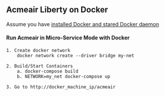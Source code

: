 ## Acmeair Liberty on Docker 


Assume you have [installed Docker and stared Docker daemon](https://docs.docker.com/installation/)
	
		
#### Run Acmeair in Micro-Service Mode with Docker

	1. Create docker network
		docker network create --driver bridge my-net
	
	2. Build/Start Containers
		a. docker-compose build
		b. NETWORK=my_net docker-compose up
	
	3. Go to http://docker_machine_ip/acmeair
	




	